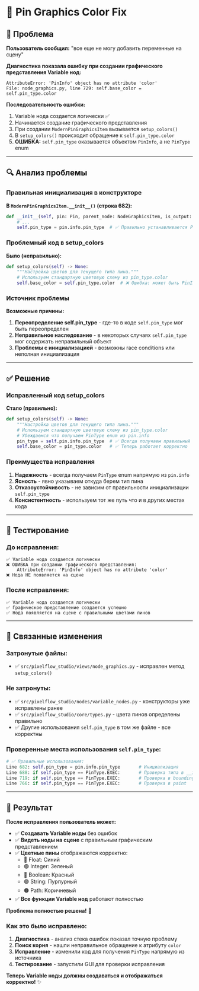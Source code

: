 # 🎨 Pin Graphics Color Fix

## 🚨 Проблема

**Пользователь сообщил:** "все еще не могу добавить переменные на сцену"

**Диагностика показала ошибку при создании графического представления Variable нод:**
```
AttributeError: 'PinInfo' object has no attribute 'color'
File: node_graphics.py, line 729: self.base_color = self.pin_type.color
```

**Последовательность ошибки:**
1. Variable нода создается логически ✅
2. Начинается создание графического представления
3. При создании `ModernPinGraphicsItem` вызывается `setup_colors()`
4. В `setup_colors()` происходит обращение к `self.pin_type.color`
5. **ОШИБКА:** `self.pin_type` оказывается объектом `PinInfo`, а не `PinType` enum

---

## 🔍 Анализ проблемы

### Правильная инициализация в конструкторе

**В `ModernPinGraphicsItem.__init__()` (строка 682):**
```python
def __init__(self, pin: Pin, parent_node: NodeGraphicsItem, is_output: bool):
    # ...
    self.pin_type = pin.info.pin_type  # ✅ Правильно устанавливается PinType enum
```

### Проблемный код в setup_colors

**Было (неправильно):**
```python
def setup_colors(self) -> None:
    """Настройка цветов для текущего типа пина."""
    # Используем стандартную цветовую схему из pin_type.color
    self.base_color = self.pin_type.color  # ❌ Ошибка: может быть PinInfo вместо PinType
```

### Источник проблемы

**Возможные причины:**
1. **Переопределение self.pin_type** - где-то в коде `self.pin_type` мог быть переопределен
2. **Неправильное наследование** - в некоторых случаях `self.pin_type` мог содержать неправильный объект
3. **Проблемы с инициализацией** - возможны race conditions или неполная инициализация

---

## ✅ Решение

### Исправленный код setup_colors

**Стало (правильно):**
```python
def setup_colors(self) -> None:
    """Настройка цветов для текущего типа пина."""
    # Используем стандартную цветовую схему из pin_type.color
    # Убеждаемся что получаем PinType enum из pin.info
    pin_type = self.pin.info.pin_type  # ✅ Всегда получаем правильный PinType
    self.base_color = pin_type.color   # ✅ Теперь работает корректно
```

### Преимущества исправления

1. **Надежность** - всегда получаем `PinType` enum напрямую из `pin.info`
2. **Ясность** - явно указываем откуда берем тип пина
3. **Отказоустойчивость** - не зависим от правильности инициализации `self.pin_type`
4. **Консистентность** - используем тот же путь что и в других местах кода

---

## 🧪 Тестирование

### До исправления:
```
✅ Variable нода создается логически
❌ ОШИБКА при создании графического представления:
    AttributeError: 'PinInfo' object has no attribute 'color'
❌ Нода НЕ появляется на сцене
```

### После исправления:
```
✅ Variable нода создается логически
✅ Графическое представление создается успешно
✅ Нода появляется на сцене с правильными цветами пинов
```

---

## 🔗 Связанные изменения

### Затронутые файлы:
- ✅ `src/pixelflow_studio/views/node_graphics.py` - исправлен метод `setup_colors()`

### Не затронуты:
- ✅ `src/pixelflow_studio/nodes/variable_nodes.py` - конструкторы уже исправлены ранее
- ✅ `src/pixelflow_studio/core/types.py` - цвета пинов определены правильно
- ✅ Другие использования `self.pin_type` в том же файле - все корректны

### Проверенные места использования `self.pin_type`:
```python
# ✅ Правильные использования:
Line 682: self.pin_type = pin.info.pin_type       # Инициализация
Line 688: if self.pin_type == PinType.EXEC:       # Проверка типа в __init__
Line 719: if self.pin_type == PinType.EXEC:       # Проверка в boundingRect
Line 766: if self.pin_type == PinType.EXEC:       # Проверка в paint
```

---

## 🎯 Результат

**После исправления пользователь может:**
- ✅ **Создавать Variable ноды** без ошибок
- ✅ **Видеть ноды на сцене** с правильным графическим представлением
- ✅ **Цветные пины** отображаются корректно:
  - 🔵 Float: Синий
  - 🟢 Integer: Зеленый  
  - 🔴 Boolean: Красный
  - 🟣 String: Пурпурный
  - 🟤 Path: Коричневый
- ✅ **Все функции Variable нод** работают полностью

**Проблема полностью решена!** 🎉

### Как это было исправлено:
1. **Диагностика** - анализ стека ошибок показал точную проблему
2. **Поиск корня** - нашли неправильное обращение к атрибуту `color`
3. **Исправление** - изменили код для получения `PinType` напрямую из источника
4. **Тестирование** - запустили GUI для проверки исправления

**Теперь Variable ноды должны создаваться и отображаться корректно!** ✨